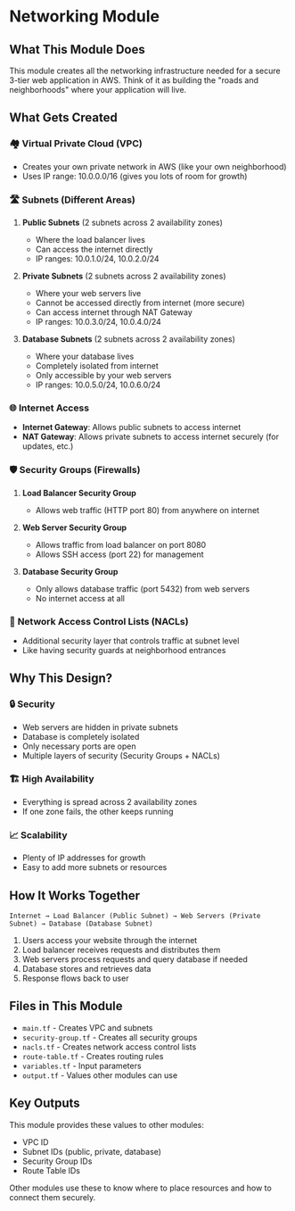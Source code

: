 # Networking Module

## What This Module Does

This module creates all the networking infrastructure needed for a secure 3-tier web application in AWS. Think of it as building the "roads and neighborhoods" where your application will live.

## What Gets Created

### 🏘️ **Virtual Private Cloud (VPC)**
- Creates your own private network in AWS (like your own neighborhood)
- Uses IP range: 10.0.0.0/16 (gives you lots of room for growth)

### 🛣️ **Subnets (Different Areas)**
1. **Public Subnets** (2 subnets across 2 availability zones)
   - Where the load balancer lives
   - Can access the internet directly
   - IP ranges: 10.0.1.0/24, 10.0.2.0/24

2. **Private Subnets** (2 subnets across 2 availability zones) 
   - Where your web servers live
   - Cannot be accessed directly from internet (more secure)
   - Can access internet through NAT Gateway
   - IP ranges: 10.0.3.0/24, 10.0.4.0/24

3. **Database Subnets** (2 subnets across 2 availability zones)
   - Where your database lives
   - Completely isolated from internet
   - Only accessible by your web servers
   - IP ranges: 10.0.5.0/24, 10.0.6.0/24

### 🌐 **Internet Access**
- **Internet Gateway**: Allows public subnets to access internet
- **NAT Gateway**: Allows private subnets to access internet securely (for updates, etc.)

### 🛡️ **Security Groups (Firewalls)**
1. **Load Balancer Security Group**
   - Allows web traffic (HTTP port 80) from anywhere on internet
   
2. **Web Server Security Group**  
   - Allows traffic from load balancer on port 8080
   - Allows SSH access (port 22) for management
   
3. **Database Security Group**
   - Only allows database traffic (port 5432) from web servers
   - No internet access at all

### 🚦 **Network Access Control Lists (NACLs)**
- Additional security layer that controls traffic at subnet level
- Like having security guards at neighborhood entrances

## Why This Design?

### 🔒 **Security**
- Web servers are hidden in private subnets
- Database is completely isolated
- Only necessary ports are open
- Multiple layers of security (Security Groups + NACLs)

### 🏗️ **High Availability** 
- Everything is spread across 2 availability zones
- If one zone fails, the other keeps running

### 📈 **Scalability**
- Plenty of IP addresses for growth
- Easy to add more subnets or resources

## How It Works Together

```
Internet → Load Balancer (Public Subnet) → Web Servers (Private Subnet) → Database (Database Subnet)
```

1. Users access your website through the internet
2. Load balancer receives requests and distributes them
3. Web servers process requests and query database if needed
4. Database stores and retrieves data
5. Response flows back to user

## Files in This Module

- `main.tf` - Creates VPC and subnets
- `security-group.tf` - Creates all security groups  
- `nacls.tf` - Creates network access control lists
- `route-table.tf` - Creates routing rules
- `variables.tf` - Input parameters
- `output.tf` - Values other modules can use

## Key Outputs

This module provides these values to other modules:
- VPC ID
- Subnet IDs (public, private, database)
- Security Group IDs
- Route Table IDs

Other modules use these to know where to place resources and how to connect them securely.
